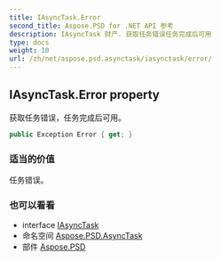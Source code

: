 ```yaml
---
title: IAsyncTask.Error
second_title: Aspose.PSD for .NET API 参考
description: IAsyncTask 财产. 获取任务错误任务完成后可用
type: docs
weight: 10
url: /zh/net/aspose.psd.asynctask/iasynctask/error/
---
```

## IAsyncTask.Error property

获取任务错误，任务完成后可用。

```csharp
public Exception Error { get; }
```

### 适当的价值

任务错误。

### 也可以看看

* interface [IAsyncTask](../)
* 命名空间 [Aspose.PSD.AsyncTask](../../iasynctask/)
* 部件 [Aspose.PSD](../../../)


